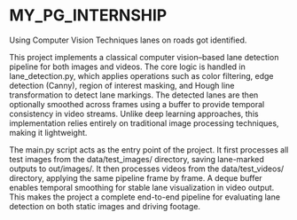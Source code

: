 # MY_PG_INTERNSHIP
Using Computer Vision Techniques lanes on roads got identified.

This project implements a classical computer vision–based lane detection pipeline for both images and videos. The core logic is handled in lane_detection.py, which applies operations such as color filtering, edge detection (Canny), region of interest masking, and Hough line transformation to detect lane markings. The detected lanes are then optionally smoothed across frames using a buffer to provide temporal consistency in video streams. Unlike deep learning approaches, this implementation relies entirely on traditional image processing techniques, making it lightweight.

The main.py script acts as the entry point of the project. It first processes all test images from the data/test_images/ directory, saving lane-marked outputs to out/images/. It then processes videos from the data/test_videos/ directory, applying the same pipeline frame by frame. A deque buffer enables temporal smoothing for stable lane visualization in video output. This makes the project a complete end-to-end pipeline for evaluating lane detection on both static images and driving footage.
